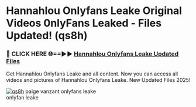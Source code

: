 # Hannahlou Onlyfans Leake Original Videos 0nlyFans Leaked - Files Updated! (qs8h)

<h3>🔴 CLICK HERE 🌐==►► <a href="https://tinyurl.com/2jnfzry5" rel="nofollow">Hannahlou Onlyfans Leake Updated Files</a></h3>

Get Hannahlou Onlyfans Leake and all content. Now you can access all videos and pictures of Hannahlou Onlyfans Leake. New Updated Files 2025!

[![qs8h](https://i.imgur.com/GyGTBgg.gif)](https://tinyurl.com/2jnfzry5)
paige vanzant onlyfans leake<br>
onlyfan leake